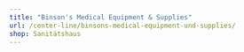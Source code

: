 ```yaml
---
title: "Binson's Medical Equipment & Supplies"
url: /center-line/binsons-medical-equipment-und-supplies/
shop: Sanitätshaus
---
```

